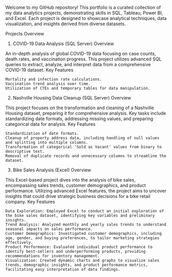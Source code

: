 Welcome to my GitHub repository! This portfolio is a curated collection of my data analytics projects, demonstrating skills in SQL, Tableau, Power BI, and Excel. Each project is designed to showcase analytical techniques, data visualization, and insights derived from diverse datasets.

Projects Overview

1. COVID-19 Data Analysis (SQL Server)
Overview

An in-depth analysis of global COVID-19 data focusing on case counts, death rates, and vaccination progress. This project utilizes advanced SQL queries to extract, analyze, and interpret data from a comprehensive COVID-19 dataset.
Key Features

    Mortality and infection rate calculations.
    Vaccination trend analysis over time.
    Utilization of CTEs and temporary tables for data manipulation.

2. Nashville Housing Data Cleanup (SQL Server)
Overview

This project focuses on the transformation and cleaning of a Nashville Housing dataset, preparing it for comprehensive analysis. Key tasks include standardizing date formats, addressing missing values, and preparing categorical data for analysis.
Key Features

    Standardization of date formats.
    Cleanup of property address data, including handling of null values and splitting into multiple columns.
    Transformation of categorical 'Sold as Vacant' values from binary to descriptive text.
    Removal of duplicate records and unnecessary columns to streamline the dataset.

3. Bike Sales Analysis (Excel)
Overview

This Excel-based project dives into the analysis of bike sales, encompassing sales trends, customer demographics, and product performance. Utilizing advanced Excel features, the project aims to uncover insights that could drive strategic business decisions for a bike retail company.
Key Features

    Data Exploration: Employed Excel to conduct an initial exploration of the bike sales dataset, identifying key variables and preliminary insights.
    Trend Analysis: Analyzed monthly and yearly sales trends to understand seasonal impacts on sales performance.
    Customer Demographics: Investigated customer demographics, including age, gender, and buying preferences, to tailor marketing strategies effectively.
    Product Performance: Evaluated individual product performance to identify best-sellers and underperforming products, providing recommendations for inventory management.
    Visualization: Created dynamic charts and graphs to visualize sales trends, demographic insights, and product performance metrics, facilitating easy interpretation of data findings.
